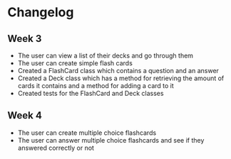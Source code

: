 # Changelog

## Week 3

- The user can view a list of their decks and go through them
- The user can create simple flash cards
- Created a FlashCard class which contains a question and an answer
- Created a Deck class which has a method for retrieving the amount of cards it contains and a method for adding a card to it
- Created tests for the FlashCard and Deck classes

## Week 4

- The user can create multiple choice flashcards
- The user can answer multiple choice flashcards and see if they answered correctly or not
